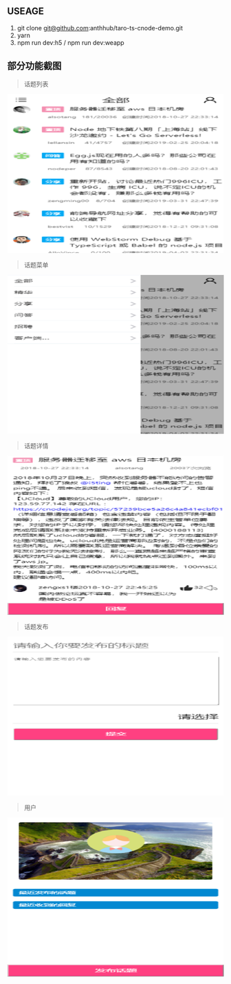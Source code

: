 
## USEAGE

1. git clone git@github.com:anthhub/taro-ts-cnode-demo.git
2. yarn
2. npm run dev:h5 / npm run dev:weapp



## 部分功能截图

> 话题列表

<img src="https://github.com/anthhub/my-image/blob/master/taro-cnode-demo/topics.png" width="665" height="369"/>

> 话题菜单

<img src="https://github.com/anthhub/my-image/blob/master/taro-cnode-demo/menu.png" width="665" height="369">

> 话题详情

<img src="https://github.com/anthhub/my-image/blob/master/taro-cnode-demo/detail.png" width="665" height="369">

> 话题发布

<img src="https://github.com/anthhub/my-image/blob/master/taro-cnode-demo/reply.png" width="665" height="369">

> 用户

<img src="https://github.com/anthhub/my-image/blob/master/taro-cnode-demo/user.png" width="665" height="369">